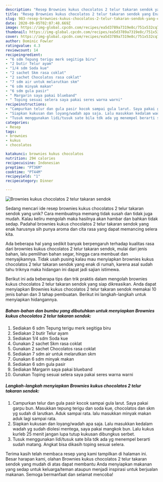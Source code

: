 ```yaml
---
description: "Resep Brownies kukus chocolatos 2 telur takaran sendok yang Enak Banget"
title: "Resep Brownies kukus chocolatos 2 telur takaran sendok yang Enak Banget"
slug: 983-resep-brownies-kukus-chocolatos-2-telur-takaran-sendok-yang-enak-banget
date: 2020-09-05T02:07:48.669Z
image: https://img-global.cpcdn.com/recipes/ea5d3789a7319e8c/751x532cq70/brownies-kukus-chocolatos-2-telur-takaran-sendok-foto-resep-utama.jpg
thumbnail: https://img-global.cpcdn.com/recipes/ea5d3789a7319e8c/751x532cq70/brownies-kukus-chocolatos-2-telur-takaran-sendok-foto-resep-utama.jpg
cover: https://img-global.cpcdn.com/recipes/ea5d3789a7319e8c/751x532cq70/brownies-kukus-chocolatos-2-telur-takaran-sendok-foto-resep-utama.jpg
author: Dominic Fowler
ratingvalue: 4.3
reviewcount: 14
recipeingredient:
- "6 sdm Tepung terigu merk segitiga biru"
- "2 butir Telur ayam"
- "1/4 sdm Soda kue"
- "2 sachet Skm rasa coklat"
- "2 sachet Chocolatos rasa coklat"
- "7 sdm air untuk melarutkan skm"
- "6 sdm minyak makan"
- "6 sdm gula pasir"
- " Margarin saya pakai blueband"
- " Toping sesuai selera saya pakai seres warna warni"
recipeinstructions:
- "Campurkan telur dan gula pasir kocok sampai gula larut. Saya pakai garpu bun. Masukkan tepung terigu dan soda kue, chocolatos dan skm yg sudah di larutkan. Aduk sampai rata. lalu masukkan minyak makan aduk lagi sampai rata."
- "Siapkan kukusan dan loyang/wadah apa saja. Lalu masukkan kedalam wadah yg sudah diolesi mentega, saya pakai mangkok bun. Lalu kukus kurleb 25 menit jangan lupa tutup kukusan dibungkus serbet."
- "Tusuk menggunakan lidi/tusuk sate bila tdk ada yg menempel berarti sudah matang. Angkat bisa dikasih toping sesuai selera."
categories:
- Resep
tags:
- brownies
- kukus
- chocolatos

katakunci: brownies kukus chocolatos 
nutrition: 294 calories
recipecuisine: Indonesian
preptime: "PT36M"
cooktime: "PT44M"
recipeyield: "1"
recipecategory: Dinner

---
```



![Brownies kukus chocolatos 2 telur takaran sendok](https://img-global.cpcdn.com/recipes/ea5d3789a7319e8c/751x532cq70/brownies-kukus-chocolatos-2-telur-takaran-sendok-foto-resep-utama.jpg)

Sedang mencari ide resep brownies kukus chocolatos 2 telur takaran sendok yang unik? Cara membuatnya memang tidak susah dan tidak juga mudah. Kalau keliru mengolah maka hasilnya akan hambar dan bahkan tidak sedap. Padahal brownies kukus chocolatos 2 telur takaran sendok yang enak harusnya sih punya aroma dan cita rasa yang dapat memancing selera kita.

Ada beberapa hal yang sedikit banyak berpengaruh terhadap kualitas rasa dari brownies kukus chocolatos 2 telur takaran sendok, mulai dari jenis bahan, lalu pemilihan bahan segar, hingga cara membuat dan menyajikannya. Tidak usah pusing kalau mau menyiapkan brownies kukus chocolatos 2 telur takaran sendok yang enak di rumah, karena asal sudah tahu triknya maka hidangan ini dapat jadi sajian istimewa.




Berikut ini ada beberapa tips dan trik praktis dalam mengolah brownies kukus chocolatos 2 telur takaran sendok yang siap dikreasikan. Anda dapat menyiapkan Brownies kukus chocolatos 2 telur takaran sendok memakai 10 jenis bahan dan 3 tahap pembuatan. Berikut ini langkah-langkah untuk menyiapkan hidangannya.

<!--inarticleads1-->

##### Bahan-bahan dan bumbu yang dibutuhkan untuk menyiapkan Brownies kukus chocolatos 2 telur takaran sendok:

1. Sediakan 6 sdm Tepung terigu merk segitiga biru
1. Sediakan 2 butir Telur ayam
1. Sediakan 1/4 sdm Soda kue
1. Gunakan 2 sachet Skm rasa coklat
1. Gunakan 2 sachet Chocolatos rasa coklat
1. Sediakan 7 sdm air untuk melarutkan skm
1. Gunakan 6 sdm minyak makan
1. Sediakan 6 sdm gula pasir
1. Sediakan  Margarin saya pakai blueband
1. Gunakan  Toping sesuai selera saya pakai seres warna warni




<!--inarticleads2-->

##### Langkah-langkah menyiapkan Brownies kukus chocolatos 2 telur takaran sendok:

1. Campurkan telur dan gula pasir kocok sampai gula larut. Saya pakai garpu bun. Masukkan tepung terigu dan soda kue, chocolatos dan skm yg sudah di larutkan. Aduk sampai rata. lalu masukkan minyak makan aduk lagi sampai rata.
1. Siapkan kukusan dan loyang/wadah apa saja. Lalu masukkan kedalam wadah yg sudah diolesi mentega, saya pakai mangkok bun. Lalu kukus kurleb 25 menit jangan lupa tutup kukusan dibungkus serbet.
1. Tusuk menggunakan lidi/tusuk sate bila tdk ada yg menempel berarti sudah matang. Angkat bisa dikasih toping sesuai selera.




Terima kasih telah membaca resep yang kami tampilkan di halaman ini. Besar harapan kami, olahan Brownies kukus chocolatos 2 telur takaran sendok yang mudah di atas dapat membantu Anda menyiapkan makanan yang sedap untuk keluarga/teman ataupun menjadi inspirasi untuk berjualan makanan. Semoga bermanfaat dan selamat mencoba!
